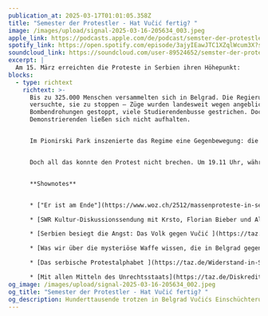 ```yaml
---
publication_at: 2025-03-17T01:01:05.358Z
title: "Semester der Protestler - Hat Vučić fertig? "
image: /images/upload/signal-2025-03-16-205634_003.jpeg
apple_link: https://podcasts.apple.com/de/podcast/semster-der-protestler-hat-vu%C4%8Di%C4%87-fertig/id1170436903?i=1000699433174
spotify_link: https://open.spotify.com/episode/3ajyIEawJTC1XZqlWcum3X?si=54d6620037fc4c68
soundcloud_link: https://soundcloud.com/user-89524652/semster-der-protestler-hat-vucic-fertig?utm_source=clipboard&utm_medium=text&utm_campaign=social_sharing&si=7c105bbe7dea4729ae177cc9fa78c60d
excerpt: |
  Am 15. März erreichten die Proteste in Serbien ihren Höhepunkt:
blocks:
  - type: richtext
    richtext: >-
      Bis zu 325.000 Menschen versammelten sich in Belgrad. Die Regierung
      versuchte, sie zu stoppen – Züge wurden landesweit wegen angeblicher
      Bombendrohungen gestoppt, viele Studierendenbusse gestrichen. Doch die
      Demonstrierenden ließen sich nicht aufhalten.


      Im Pionirski Park inszenierte das Regime eine Gegenbewegung: die Zeltstadt „Ćacilend“. Angeblich von Studierenden organisiert, war sie in Wahrheit mit bezahlten Regimetreuen, maskierten Männern und Kriegsveteranen besetzt. Dort gab es kostenlose Getränke, Spanferkel und Geld – eine plumpe Inszenierung, um Vučićs Rückhalt zu suggerieren.


      Doch all das konnte den Protest nicht brechen. Um 19.11 Uhr, während einer Schweigeminute, brach plötzlich Panik aus. Menschen flohen in Seitengassen, suchten Schutz in Hauseingängen. Experten vermuten den Einsatz einer Schallkanone – eine Technologie, die Massen mit extremen Frequenzen in Angst versetzt. Die Regierung dementierte, doch der Verdacht bleibt. Krsto war vor Ort und berichtet.


      **Shownotes**


      * ["Er ist am Ende"](https://www.woz.ch/2512/massenproteste-in-serbien/er-ist-am-ende/!CD4FBPKRDZ0T) - Krstos Reportage vom großen Protest am 15. März in der woz 

      * [SWR Kultur-Diskussionssendung mit Krsto, Florian Bieber und Aleksandra Tomanić](https://www.swr.de/swrkultur/leben-und-gesellschaft/proteste-in-serbien-wackelt-das-system-von-praesident-vucic-forum-2025-03-19-102.html) (43 Min.)

      * [Serbien besiegt die Angst: Das Volk gegen Vučić ](https://taz.de/Serbien-besiegt-die-Angst/!6074331/)(taz) 

      * [Was wir über die mysteriöse Waffe wissen, die in Belgrad gegen friedliche Proteste eingesetzt wurde](https://netzpolitik.org/2025/serbien-was-wir-ueber-die-mysterioese-waffe-wissen-die-in-belgrad-gegen-friedliche-proteste-eingesetzt-wurde/) (netzpolitik)

      * [Das serbische Protestalphabet ](https://taz.de/Widerstand-in-Serbien/!6074782/)(taz) 

      * [Mit allen Mitteln des Unrechtsstaats](https://taz.de/Diskreditierung-der-Proteste-in-Serbien/!6072761/) (taz)
og_image: /images/upload/signal-2025-03-16-205634_002.jpeg
og_title: "Semester der Protestler - Hat Vučić fertig? "
og_description: Hunderttausende trotzen in Belgrad Vučićs Einschüchterungen
---
```

